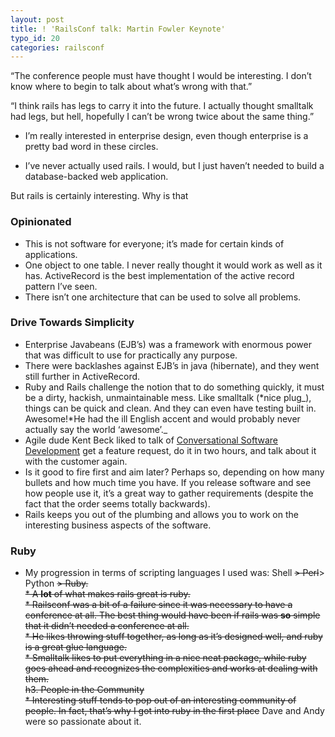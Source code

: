 ```yaml
---
layout: post
title: ! 'RailsConf talk: Martin Fowler Keynote'
typo_id: 20
categories: railsconf
---
```

“The conference people must have thought I would be interesting. I don’t know where to begin to talk about what’s wrong with that.”

“I think rails has legs to carry it into the future. I actually thought smalltalk had legs, but hell, hopefully I can’t be wrong twice about the same thing.”

-   I’m really interested in enterprise design, even though enterprise is a pretty bad word in these circles.

-   I’ve never actually used rails. I would, but I just haven’t needed to build a database-backed web application.

But rails is certainly interesting. Why is that

### Opinionated

-   This is not software for everyone; it’s made for certain kinds of applications.
-   One object to one table. I never really thought it would work as well as it has. ActiveRecord is the best implementation of the active record pattern I’ve seen.
-   There isn’t one architecture that can be used to solve all problems.

### Drive Towards Simplicity

-   Enterprise Javabeans (EJB’s) was a framework with enormous power that was difficult to use for practically any purpose.
-   There were backlashes against EJB’s in java (hibernate), and they went still further in ActiveRecord.
-   Ruby and Rails challenge the notion that to do something quickly, it must be a dirty, hackish, unmaintainable mess. Like smalltalk (*nice plug\_), things can be quick and clean. And they can even have testing built in. Awesome!*He had the ill English accent and would probably never actually say the world ‘awesome’.\_
-   Agile dude Kent Beck liked to talk of [Conversational Software Development]() get a feature request, do it in two hours, and talk about it with the customer again.
-   Is it good to fire first and aim later? Perhaps so, depending on how many bullets and how much time you have. If you release software and see how people use it, it’s a great way to gather requirements (despite the fact that the order seems totally backwards).
-   Rails keeps you out of the plumbing and allows you to work on the interesting business aspects of the software.

### Ruby

-   My progression in terms of scripting languages I used was: Shell ~~\> Perl~~\> Python ~~\> Ruby.\
    \* A **lot** of what makes rails great is ruby.\
    \* Railsconf was a bit of a failure since it was necessary to have a conference at all. The best thing would have been if rails was **so** simple that it didn’t needed a conference at all.\
    \* He likes throwing stuff together, as long as it’s designed well, and ruby is a great glue language.\
    \* Smalltalk likes to put everything in a nice neat package, while ruby goes ahead and recognizes the complexities and works at dealing with them.
    \
    h3. People in the Community
    \
    \* Interesting stuff tends to pop out of an interesting community of people. In fact, that’s why I got into ruby in the first place~~ Dave and Andy were so passionate about it.

